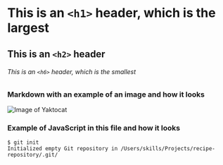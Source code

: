 # This is an `<h1>` header, which is the largest

## This is an `<h2>` header

###### This is an `<h6>` header, which is the smallest

### Markdown with an example of an image and how it looks
![Image of Yaktocat](https://octodex.github.com/images/yaktocat.png)

### Example of JavaScript in this file and how it looks

```
$ git init
Initialized empty Git repository in /Users/skills/Projects/recipe-repository/.git/
```

